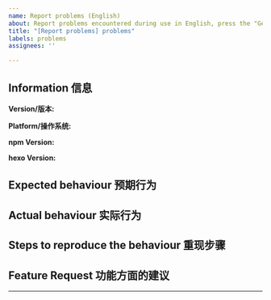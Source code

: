```yaml
---
name: Report problems (English)
about: Report problems encountered during use in English, press the "Get started" button to start submitting issues
title: "[Report problems] problems"
labels: problems
assignees: ''

---
```


<!--
Please confirm whether you have done the following:
Please make sure you have tried the following methods:
1. Read the README.md and the instructions carefully
2. Search all existing issues, whether open or close
3. Search www.google.com www.baidu.com
4. Go to the giiier chat room to view historical chat records and ask questions

If it still can't be solved, please issue.

    Please follow the template to create a new issue.
-->
## Information 信息

<!-- Version -->
**Version/版本:** 


<!-- Windows / macOS / Linux / Android / iOS -->
**Platform/操作系统:** 



**npm Version:** 

**hexo Version:** 


## Expected behaviour 预期行为


## Actual behaviour 实际行为
<!--
Please give me the screenshots to locate the issue
-->


## Steps to reproduce the behaviour 重现步骤


## Feature Request 功能方面的建议


<!--
If you have any ideas of the repo, please write down here and we can have a discussion
-->

---

<!--
Like the repo? Please consider starring the repo to support it! Your support is my biggest encouragement!
-->
